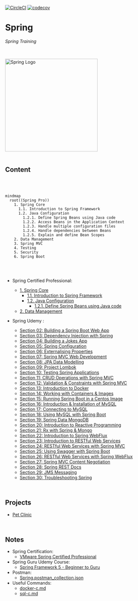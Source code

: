 [![CircleCI](https://dl.circleci.com/status-badge/img/gh/JRSmiffy/spring/tree/main.svg?style=svg)](https://dl.circleci.com/status-badge/redirect/gh/JRSmiffy/spring/tree/main)
[![codecov](https://codecov.io/gh/JRSmiffy/spring/branch/main/graph/badge.svg?token=AK2GQ281NA)](https://codecov.io/gh/JRSmiffy/spring)

# Spring
*Spring Training*

<br>
<br>

<img src="./resources/spring-icon.svg" alt="Spring Logo" width=300>

<br>
<br>

## Content

<br>
<br>

```mermaid
mindmap
  root((Spring Pro))
    1. Spring Core
      1.1. Introduction to Spring Framework
      1.2. Java Configuration
        1.2.1. Define Spring Beans using Java code 
        1.2.2. Access Beans in the Application Context
        1.2.3. Handle multiple configuration files
        1.2.4. Handle dependencies between Beans
        1.2.5. Explain and define Bean Scopes
    2. Data Management
    3. Spring MVC
    4. Testing
    5. Security
    6. Spring Boot
```

<br>
<br>

* Spring Certified Professional:
    * [1. Spring Core](../01-spring-core)
        * [1.1. Introduction to Spring Framework]()
        * [1.2. Java Configuration]()
            * [1.2.1. Define Spring Beans using Java code]()
    * [2. Data Management](../02-data-management)
* Spring Udemy :
    * [Section 02: Building a Spring Boot Web App](./content/02-build-spring-boot-app)
    * [Section 03: Dependency Injection with Spring](./content/03-dependency-injection)
    * [Section 04: Building a Jokes App](./content/04-build-jokes-app)
    * [Section 05: Spring Configuration](./content/05-spring-configuration)
    * [Section 06: Externalising Properties](./content/06-externalising-properties)
    * [Section 07: Spring MVC Web Development](./content/07-spring-mvc-web-dev)
    * [Section 08: JPA Data Modelling](./content/08-jpa-data-modelling)
    * [Section 09: Project Lombok](./content/09-project-lombok)
    * [Section 10: Testing Spring Applications](./content/10-testing-spring-apps)
    * [Section 11: CRUD Operations with Spring MVC](./content/11-spring-mvc-crud-ops)
    * [Section 12: Validation & Constraints with Spring MVC](./content/12-spring-mvc-validation)
    * [Section 13: Introduction to Docker](./content/13-docker-intro)
    * [Section 14: Working with Containers & Images](./content/14-working-with-containers)
    * [Section 15: Running Spring Boot in a Centos Image](./content/15-spring-boot-with-centos)
    * [Section 16: Introduction & Installation of MySQL](./content/16-mysql-introduction)
    * [Section 17: Connecting to MySQL](./content/17-mysql-connection)
    * [Section 18: Using MySQL with Spring Boot](./content/18-mysql-with-spring-boot)
    * [Section 19: Spring Data MongoDB](./content/19-spring-data-mongodb)
    * [Section 20: Introduction to Reactive Programming](./content/20-reactive-prog-intro)
    * [Section 21: Rx with Spring & Mongo](./content/21-rx-spring-mongo)
    * [Section 22: Introduction to Spring WebFlux](./content/22-spring-webflux)
    * [Section 23: Introduction to RESTful Web Services](./content/23-restful-web-services)
    * [Section 24: RESTful Web Services with Spring MVC](./content/24-restful-with-spring-mvc)
    * [Section 25: Using Swagger with Spring Boot](./content/25-swagger-with-spring-boot)
    * [Section 26: RESTful Web Services with Spring WebFlux](./content/26-restful-spring-webflux)
    * [Section 27: Spring MVC Content Negotiation](./content/27-content-negotiation)
    * [Section 28: Spring REST Docs](./content/28-spring-rest-docs)
    * [Section 29: JMS Messaging](./content/29-jms-messaging)
    * [Section 30: Troubleshooting Spring](./content/30-troubleshooting)

    <!-- Sections 31+ ommitted for irrelevance -->

<br>

## Projects
* [Pet Clinic](./content/projects/pet-clinic)

<br>

## Notes
* Spring Certification: 
    * [VMware Spring Certified Professional](https://www.vmware.com/learning/certification/spring-certified-pro.html)
* Spring Guru Udemy Course: 
    * [Spring Framework 5 - Beginner to Guru](https://www.udemy.com/course/spring-framework-5-beginner-to-guru/)
* Postman:
    * [Spring.postman_collection.json](./resources/postman/Spring.postman_collection.json)
* Useful Commands:
    * [docker-c.md](./content/misc/docker-c.md)
    * [sql-c.md](./content/misc/sql-c.md)